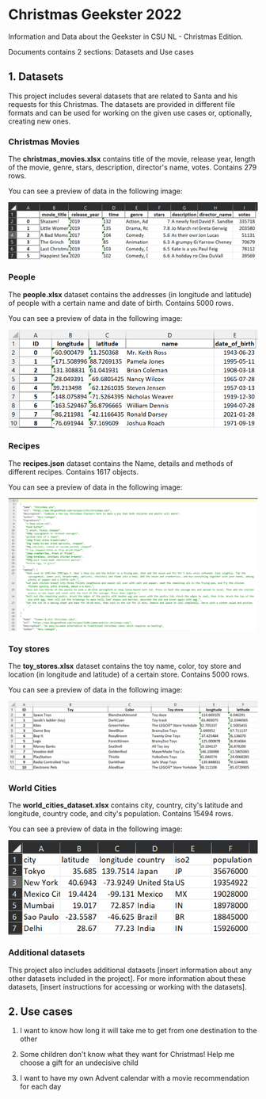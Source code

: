 # Christmas Geekster 2022
Information and Data about the Geekster in CSU NL - Christmas Edition.

Documents contains 2 sections: Datasets and Use cases

## 1. Datasets

This project includes several datasets that are related to Santa and his requests for this Christmas. The datasets are provided in different file formats and can be used for working on the given use cases or, optionally, creating new ones.

### Christmas Movies
The **christmas_movies.xlsx** contains title of the movie, release year, length of the movie, genre, stars, description, director's name, votes. Contains 279 rows.

You can see a preview of data in the following image:

![christmas_movies.xlsx](data_snapshots/christmas_movies1.png)

### People

The **people.xlsx** dataset contains the addresses (in longitude and latitude) of people with a certain name and date of birth. Contains 5000 rows. 

You can see a preview of data in the following image:

![people.xlsx](data_snapshots/people.png)

### Recipes

The **recipes.json** dataset contains the Name, details and methods of different recipes. Contains 1617 objects. 

You can see a preview of data in the following image:

![recipes.json](data_snapshots/recipes.png)

### Toy stores

The **toy_stores.xlsx** dataset contains the toy name, color, toy store and location (in longitude and latitude) of a certain store.  Contains 5000 rows.  

You can see a preview of data in the following image:


![toy_stores.xlsx](data_snapshots/toy_stores.png)

### World Cities
The **world_cities_dataset.xlsx** contains city, country, city's latitude and longitude, country code, and city's population. Contains 15494 rows.

You can see a preview of data in the following image:

![world_cities_dataset.xlsx](data_snapshots/world_cities.png)

### Additional datasets

This project also includes additional datasets [insert information about any other datasets included in the project]. For more information about these datasets, [insert instructions for accessing or working with the datasets].

## 2. Use cases

1. I want to know how long it will take me to get from one destination to the other   

2. Some children don't know what they want for Christmas! Help me choose a gift for an undecisive child 

3. I want to have my own Advent calendar with a movie recommendation for each day
